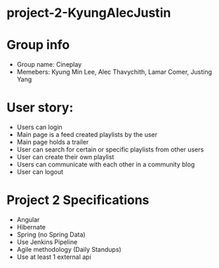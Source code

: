 # project-2-KyungAlecJustin

# Group info
- Group name: Cineplay
- Memebers: Kyung Min Lee, Alec Thavychith, Lamar Comer, Justing Yang

# User story:
- Users can login
- Main page is a feed created playlists by the user
- Main page holds a trailer
- User can search for certain or specific playlists from other users
- User can create their own playlist 
- Users can communicate with each other in a community blog
- User can logout

# Project 2 Specifications
- Angular
- Hibernate
- Spring (no Spring Data)
- Use Jenkins Pipeline
- Agile methodology (Daily Standups)
- Use at least 1 external api
